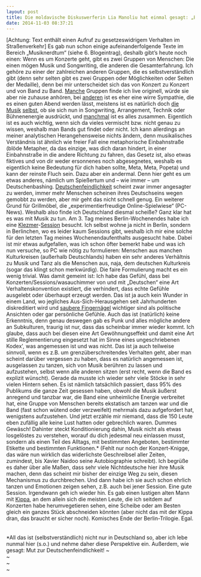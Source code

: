 ```yaml
---
layout: post
title: Die moldavische Diskuswerferin Lia Manoliu hat einmal gesagt: „Bitte zitieren Sie mich nicht in einer Rede!“
date: 2014-11-03 08:37:21
---
```


[Achtung: Text enthält einen Aufruf zu gesetzeswidrigem Verhalten im Straßenverkehr]
Es gab nun schon einige aufeinanderfolgende Texte im Bereich „Musiknerdtum“ (siehe 6. Blogeintrag), deshalb gibt’s heute noch einen:
Wenn es um Konzerte geht, gibt es zwei Gruppen von Menschen: Die einen mögen Musik und Songwriting, die anderen die Gesamterfahrung. Ich gehöre zu einer der zahlreichen anderen Gruppen, die es selbstverständlich gibt (denn sehr selten gibt es zwei Gruppen oder Möglichkeiten oder Seiten der Medaille), denn bei mir unterscheidet sich das von Konzert zu Konzert und von Band zu Band. [Manche](https://www.facebook.com/cerebricturmoil) Gruppen finde ich live originell, würde sie aber nie zuhause anhören, bei [anderen](http://beatpoeten.wordpress.com/) ist es eher eine wirre Sympathie, die es einen guten Abend werden lässt, meistens ist es natürlich doch [die](https://www.youtube.com/watch?v=THPrwJcUWXE) [Musik](https://www.youtube.com/watch?v=JQzIy1WcQJM) [selbst](https://www.youtube.com/watch?v=efK-difrlR8), ob sie sich nun in Songwriting, Arrangement, Technik oder Bühnenenergie ausdrückt, und [manchmal](https://www.youtube.com/watch?v=iru0NKm63OY) ist es alles zusammen. Eigentlich ist es auch wichtig, wenn sich da vieles vermischt bzw. nicht genau zu wissen, weshalb man Bands gut findet oder nicht. Ich kann allerdings an meiner analytischen Herangehensweise nichts ändern, denn musikalisches Verständnis ist ähnlich wie freier Fall eine metaphorische Einbahnstraße (blöde Metapher, da das einzige, was dich daran hindert, in einer Einbahnstraße in die andere Richtung zu fahren, das Gesetz ist, also etwas fiktives und von dir weder ersonnenes noch abgesegnetes, weshalb es eigentlich keine Bedeutung für dich haben sollte, Meta, Meta, Popeta) und kann der reinste Fluch sein. Dazu aber ein andermal. Denn hier geht es um etwas anderes, nämlich um Spießertum und – wie immer – um Deutschenbashing. [Deutschenfeindlichkeit](http://www.spiegel.de/politik/deutschland/familienministerin-schroeder-warnt-vor-deutschenfeindlichkeit-a-722342.html) scheint zwar immer angesagter zu werden, immer mehr Menschen scheinen ihres Deutschseins wegen gemobbt zu werden, aber mir geht das nicht schnell genug. Ein weiterer Grund für Grillmöbel, die „experimentierfreudige Online-Spielwiese“ (PC-News). Weshalb also finde ich Deutschland diesmal scheiße? Ganz klar hat es was mit Musik zu tun. Am 3. Tag meines Berlin-Wochenendes habe ich eine [Klezmer](http://de.wikipedia.org/wiki/Klezmer)-[Session]( http://de.wikipedia.org/wiki/Session) besucht.  Ich selbst wohne ja nicht in Berlin, sondern in Berlinchen, wo es leider kaum Sessions gibt, weshalb ich mir eine solche für den letzten Tag meines Wochenendaufenthalts ausgesucht habe. Dabei ist mir etwas aufgefallen, was ich schon öfter bemerkt habe und was ich nun versuche, so PC wie nötig zu formulieren: Menschen aus manchen Kulturkreisen (außerhalb Deutschlands) haben ein sehr anderes Verhältnis zu Musik und Tanz als die Menschen aus, naja, dem deutschen Kulturkreis (sogar das klingt schon merkwürdig). Die faire Formulierung macht es ein wenig trivial. Was damit gemeint ist: Ich habe das Gefühl, dass bei Konzerten/Sessions/wasauchimmer von und mit „Deutschen“ eine Art Verhaltenskonvention existiert, die verhindert, dass echte Gefühle ausgelebt oder überhaupt erzeugt werden. Das ist ja auch kein Wunder in einem Land, wo jegliches Aus-Sich-Herausgehen seit Jahrhunderten diskreditiert wird und [saubere Fingernägel](http://de.wikipedia.org/wiki/Preu%C3%9Fische_Tugenden#Beispiele_vorwiegend_milit.C3.A4rischer_Bedeutung) wichtiger sind als politische Ansichten oder gar persönliche Gefühle. Auch das ist (natürlich) keine Erkenntnis, denn genau deswegen gab es Punk und alles mögliche andere an Subkulturen, traurig ist nur, dass das scheinbar immer wieder kommt.
Ich glaube, dass auch bei diesen eine Art Gewöhnungseffekt und damit eine Art stille Reglementierung eingesetzt hat im Sinne eines ungeschriebenen Kodex', was angemessen ist und was nicht. Das ist ja auch teilweise sinnvoll, wenn es z.B. um grenzüberschreitendes Verhalten geht, aber man scheint darüber vergessen zu haben, dass es natürlich angemessen ist, ausgelassen zu tanzen, sich von Musik berühren zu lassen und aufzustehen, selbst wenn alle anderen sitzen (erst recht, wenn die Band es explizit wünscht). Gerade da musste ich wieder sehr viele Stöcke in sehr vielen Hintern sehen. Es ist nämlich tatsächlich passiert, dass 95% des Publikums die ganze Zeit gesessen haben, obwohl die Musik äußerst anregend und tanzbar war, die Band eine unheimliche Energie verbreitet hat, eine Gruppe von Menschen bereits ekstatisch am tanzen war und die Band (fast schon wütend oder verzweifelt) mehrmals dazu aufgefordert hat, wenigstens aufzustehen. Und jetzt erzähle mir niemand, dass die 150 Leute eben zufällig alle keine Lust hatten oder gebrechlich waren. Dummes Gewäsch! Dahinter steckt Konditionierung dahin, Musik nicht als etwas losgelöstes zu verstehen, worauf du dich jedesmal neu einlassen musst, sondern als einen Teil des Alltags, mit bestimmten Angeboten, bestimmter Etikette und bestimmten Funktionen.\* (Fehlt nur noch der Konzert-Knigge, das wäre nun wirklich das widerlichste Geschreibsel aller Zeiten, zumindest, bis Xavier Naidoo seine Autobiographie schreibt). Ich begrüße es daher über alle Maßen, dass sehr viele Nichtdeutsche hier ihre Musik machen, denn das scheint mir bisher der einzige Weg zu sein, diesen Mechanismus zu durchbrechen. Und dann habe ich sie auch schon ehrlich tanzen und Emotionen zeigen sehen, z.B. auch bei jener Session. Eine gute Session. Irgendwann geh ich wieder hin. Es gab einen lustigen alten Mann mit [Kippa](http://de.wikipedia.org/wiki/Kippa), an dem allein sich die meisten Leute, die ich seitdem auf Konzerten habe herumvegetieren sehen, eine Scheibe oder am Besten gleich ein ganzes Stück abschneiden könnten (aber nicht das mit der Kippa dran, das braucht er sicher noch). Komisches Ende der Berlin-Trilogie. Egal.<br><br><br>
\*All das ist (selbstverständlich) nicht nur in Deutschland so, aber ich lebe nunmal hier (s.o.) und nehme daher diese Perspektive ein. Außerdem, wie gesagt: Mut zur Deutschenfeindlichkeit!
~                                                                                                                                                                                                                   
~                                                                                                                                                                                                                   
~                                                                                                                                                                                                                   
~                                                                                 
